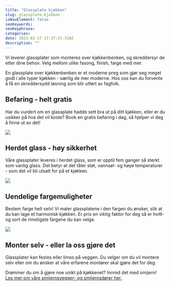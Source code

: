 ```yaml
---
title: "Glassplate kjøkken"
slug: glassplate-kjokken
isNavElement: false
seoKeywords: 
seoKeyphrase: 
categories: 
date: 2023-02-27 17:37:57.310Z
description: ""
---
```


Vi leverer glassplater som monteres over kjøkkenbenken, og skreddersyr de etter dine behov. Velg mellom ulike fasong, finish, farge med mer.

En glassplate over kjøkkenbenken er et moderne preg som gjør seg meget godt i alle typer kjøkken - særlig de mer moderne. Hos oss kan du forvente å få en skreddersydd løsning som blir utført av fagfolk.

## Befaring - helt gratis

Har du vurdert om en glassplate hadde sett bra ut på ditt kjøkken, eller er du usikker på hva det vil koste? Book en gratis befaring i dag, så hjelper vi deg å finne ut av det!

![](https://cdn.sanity.io/images/csbn9wp4/transformed-data/5110f0d4a77fe7bb603cd1122954d1da3bb76fe8-1000x900.jpg)

## Herdet glass - høy sikkerhet

Våre glassplater leveres i herdet glass, som er opptil fem ganger så sterkt som vanlig glass. Det betyr at det tåler støt, vannsøl- og høye temperaturer - som det vil bli utsatt for på et kjøkken.

![](https://cdn.sanity.io/images/csbn9wp4/transformed-data/3d5e0d6d82bcd8f9fbb192503331871d358b714d-1500x1000.jpg)

## Uendelige fargemuligheter

Bestem farge helt selv! Vi maler glassplatene i den fargen du ønsker, slik at du kan lage et harmonisk kjøkken. Er pris en viktig faktor for deg så er hvitt- og sort de rimeligste fargene du kan velge.

![](https://cdn.sanity.io/images/csbn9wp4/transformed-data/65e204223b57947682e429ea068811703baf4696-5000x3000.jpg)

## Monter selv - eller la oss gjøre det

Glassplater kan festes eller limes på veggen. Du velger om du vil montere selv eller om du ønsker at våre erfarene montører skal gjøre det for deg.



Drømmer du om å gjøre noe unikt på kjøkkenet? Innred det med smijern! [Les mer om våre smijernsvegger- og smijernsdører her.](/smijernsdor)

